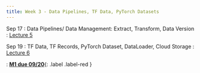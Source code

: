 ```yaml
---
title: Week 3 - Data Pipelines, TF Data, PyTorch Datasets
---
```


Sep 17
: Data Pipelines/ Data Management: Extract, Transform, Data Version
  : [Lecture 5](../assets/lectures/lecture5/L05_data1_labeling.pdf)

Sep 19
: TF Data, TF Records, PyTorch Dataset, DataLoader, Cloud Storage
  : [Lecture 6](../assets/lectures/lecture6/L06_data_labeling_data_version.pdf)

: [**M1 due 09/20**](https://harvard-iacs.github.io/2024-AC215/milestone1/){: .label .label-red }
